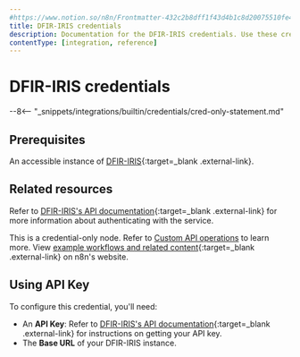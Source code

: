 ```yaml
---
#https://www.notion.so/n8n/Frontmatter-432c2b8dff1f43d4b1c8d20075510fe4
title: DFIR-IRIS credentials
description: Documentation for the DFIR-IRIS credentials. Use these credentials to authenticate DFIR-IRIS in n8n, a workflow automation platform.
contentType: [integration, reference]
---
```

# DFIR-IRIS credentials

--8<-- "_snippets/integrations/builtin/credentials/cred-only-statement.md"

## Prerequisites

An accessible instance of [DFIR-IRIS](https://docs.dfir-iris.org/latest/getting_started/){:target=_blank .external-link}.

## Related resources

Refer to [DFIR-IRIS's API documentation](https://docs.dfir-iris.org/operations/api/){:target=_blank .external-link} for more information about authenticating with the service.

This is a credential-only node. Refer to [Custom API operations](/integrations/custom-operations.md) to learn more. View [example workflows and related content](https://n8n.io/integrations/dfir-iris/){:target=_blank .external-link} on n8n's website.


## Using API Key

To configure this credential, you'll need:

- An **API Key**: Refer to [DFIR-IRIS's API documentation](https://docs.dfir-iris.org/operations/api/){:target=_blank .external-link} for instructions on getting your API key.
- The **Base URL** of your DFIR-IRIS instance.
